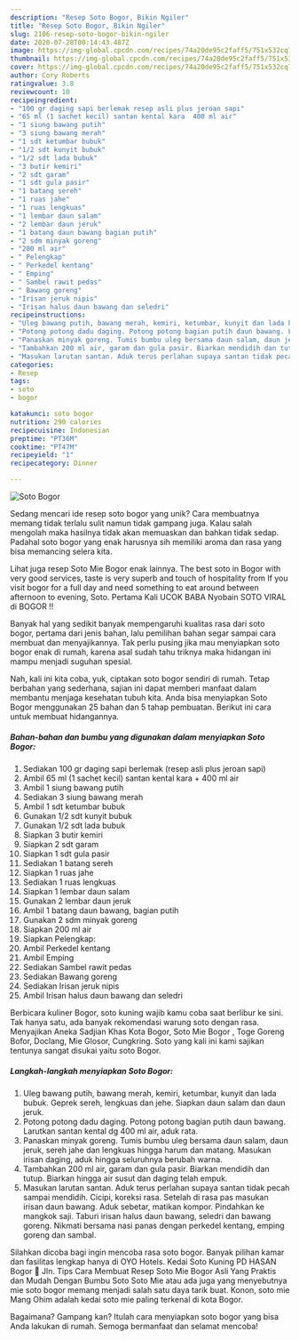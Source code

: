 ```yaml
---
description: "Resep Soto Bogor, Bikin Ngiler"
title: "Resep Soto Bogor, Bikin Ngiler"
slug: 2106-resep-soto-bogor-bikin-ngiler
date: 2020-07-28T00:14:43.487Z
image: https://img-global.cpcdn.com/recipes/74a20de95c2faff5/751x532cq70/soto-bogor-foto-resep-utama.jpg
thumbnail: https://img-global.cpcdn.com/recipes/74a20de95c2faff5/751x532cq70/soto-bogor-foto-resep-utama.jpg
cover: https://img-global.cpcdn.com/recipes/74a20de95c2faff5/751x532cq70/soto-bogor-foto-resep-utama.jpg
author: Cory Roberts
ratingvalue: 3.8
reviewcount: 10
recipeingredient:
- "100 gr daging sapi berlemak resep asli plus jeroan sapi"
- "65 ml (1 sachet kecil) santan kental kara  400 ml air"
- "1 siung bawang putih"
- "3 siung bawang merah"
- "1 sdt ketumbar bubuk"
- "1/2 sdt kunyit bubuk"
- "1/2 sdt lada bubuk"
- "3 butir kemiri"
- "2 sdt garam"
- "1 sdt gula pasir"
- "1 batang sereh"
- "1 ruas jahe"
- "1 ruas lengkuas"
- "1 lembar daun salam"
- "2 lembar daun jeruk"
- "1 batang daun bawang bagian putih"
- "2 sdm minyak goreng"
- "200 ml air"
- " Pelengkap"
- " Perkedel kentang"
- " Emping"
- " Sambel rawit pedas"
- " Bawang goreng"
- "Irisan jeruk nipis"
- "Irisan halus daun bawang dan seledri"
recipeinstructions:
- "Uleg bawang putih, bawang merah, kemiri, ketumbar, kunyit dan lada bubuk. Geprek sereh, lengkuas dan jehe. Siapkan daun salam dan daun jeruk."
- "Potong potong dadu daging. Potong potong bagian putih daun bawang. Larutkan santan kental dg 400 ml air, aduk rata."
- "Panaskan minyak goreng. Tumis bumbu uleg bersama daun salam, daun jeruk, sereh jahe dan lengkuas hingga harum dan matang. Masukan irisan daging, aduk hingga seluruhnya berubah warna."
- "Tambahkan 200 ml air, garam dan gula pasir. Biarkan mendidih dan tutup. Biarkan hingga air susut dan daging telah empuk."
- "Masukan larutan santan. Aduk terus perlahan supaya santan tidak pecah sampai mendidih. Cicipi, koreksi rasa. Setelah di rasa pas masukan irisan daun bawang. Aduk sebetar, matikan kompor. Pindahkan ke mangkok saji. Taburi irisan halus daun bawang, seledri dan bawang goreng. Nikmati bersama nasi panas dengan perkedel kentang, emping goreng dan sambal."
categories:
- Resep
tags:
- soto
- bogor

katakunci: soto bogor 
nutrition: 290 calories
recipecuisine: Indonesian
preptime: "PT36M"
cooktime: "PT47M"
recipeyield: "1"
recipecategory: Dinner

---
```



![Soto Bogor](https://img-global.cpcdn.com/recipes/74a20de95c2faff5/751x532cq70/soto-bogor-foto-resep-utama.jpg)

Sedang mencari ide resep soto bogor yang unik? Cara membuatnya memang tidak terlalu sulit namun tidak gampang juga. Kalau salah mengolah maka hasilnya tidak akan memuaskan dan bahkan tidak sedap. Padahal soto bogor yang enak harusnya sih memiliki aroma dan rasa yang bisa memancing selera kita.

Lihat juga resep Soto Mie Bogor enak lainnya. The best soto in Bogor with very good services, taste is very superb and touch of hospitality from If you visit bogor for a full day and need something to eat around between afternoon to evening, Soto. Pertama Kali UCOK BABA Nyobain SOTO VIRAL di BOGOR !!

Banyak hal yang sedikit banyak mempengaruhi kualitas rasa dari soto bogor, pertama dari jenis bahan, lalu pemilihan bahan segar sampai cara membuat dan menyajikannya. Tak perlu pusing jika mau menyiapkan soto bogor enak di rumah, karena asal sudah tahu triknya maka hidangan ini mampu menjadi suguhan spesial.


Nah, kali ini kita coba, yuk, ciptakan soto bogor sendiri di rumah. Tetap berbahan yang sederhana, sajian ini dapat memberi manfaat dalam membantu menjaga kesehatan tubuh kita. Anda bisa menyiapkan Soto Bogor menggunakan 25 bahan dan 5 tahap pembuatan. Berikut ini cara untuk membuat hidangannya.

<!--inarticleads1-->

##### Bahan-bahan dan bumbu yang digunakan dalam menyiapkan Soto Bogor:

1. Sediakan 100 gr daging sapi berlemak (resep asli plus jeroan sapi)
1. Ambil 65 ml (1 sachet kecil) santan kental kara + 400 ml air
1. Ambil 1 siung bawang putih
1. Sediakan 3 siung bawang merah
1. Ambil 1 sdt ketumbar bubuk
1. Gunakan 1/2 sdt kunyit bubuk
1. Gunakan 1/2 sdt lada bubuk
1. Siapkan 3 butir kemiri
1. Siapkan 2 sdt garam
1. Siapkan 1 sdt gula pasir
1. Sediakan 1 batang sereh
1. Siapkan 1 ruas jahe
1. Sediakan 1 ruas lengkuas
1. Siapkan 1 lembar daun salam
1. Gunakan 2 lembar daun jeruk
1. Ambil 1 batang daun bawang, bagian putih
1. Gunakan 2 sdm minyak goreng
1. Siapkan 200 ml air
1. Siapkan  Pelengkap:
1. Ambil  Perkedel kentang
1. Ambil  Emping
1. Sediakan  Sambel rawit pedas
1. Sediakan  Bawang goreng
1. Sediakan Irisan jeruk nipis
1. Ambil Irisan halus daun bawang dan seledri


Berbicara kuliner Bogor, soto kuning wajib kamu coba saat berlibur ke sini. Tak hanya satu, ada banyak rekomendasi warung soto dengan rasa. Menyajikan Aneka Sadjian Khas Kota Bogor, Soto Mie Bogor , Toge Goreng Bofor, Doclang, Mie Glosor, Cungkring. Soto yang kali ini kami sajikan tentunya sangat disukai yaitu soto Bogor. 

<!--inarticleads2-->

##### Langkah-langkah menyiapkan Soto Bogor:

1. Uleg bawang putih, bawang merah, kemiri, ketumbar, kunyit dan lada bubuk. Geprek sereh, lengkuas dan jehe. Siapkan daun salam dan daun jeruk.
1. Potong potong dadu daging. Potong potong bagian putih daun bawang. Larutkan santan kental dg 400 ml air, aduk rata.
1. Panaskan minyak goreng. Tumis bumbu uleg bersama daun salam, daun jeruk, sereh jahe dan lengkuas hingga harum dan matang. Masukan irisan daging, aduk hingga seluruhnya berubah warna.
1. Tambahkan 200 ml air, garam dan gula pasir. Biarkan mendidih dan tutup. Biarkan hingga air susut dan daging telah empuk.
1. Masukan larutan santan. Aduk terus perlahan supaya santan tidak pecah sampai mendidih. Cicipi, koreksi rasa. Setelah di rasa pas masukan irisan daun bawang. Aduk sebetar, matikan kompor. Pindahkan ke mangkok saji. Taburi irisan halus daun bawang, seledri dan bawang goreng. Nikmati bersama nasi panas dengan perkedel kentang, emping goreng dan sambal.


Silahkan dicoba bagi ingin mencoba rasa soto bogor. Banyak pilihan kamar dan fasilitas lengkap hanya di OYO Hotels. Kedai Soto Kuning PD HASAN Bogor 📍 Jln. Tips Cara Membuat Resep Soto Mie Bogor Asli Yang Praktis dan Mudah Dengan Bumbu Soto Soto Mie atau ada juga yang menyebutnya mie soto bogor memang menjadi salah satu daya tarik buat. Konon, soto mie Mang Ohim adalah kedai soto mie paling terkenal di kota Bogor. 

Bagaimana? Gampang kan? Itulah cara menyiapkan soto bogor yang bisa Anda lakukan di rumah. Semoga bermanfaat dan selamat mencoba!
